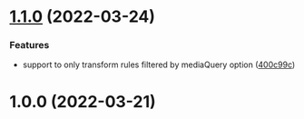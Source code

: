 # [1.1.0](https://github.com/Jonny-china/postcss-px-to-viewport/compare/v1.0.0...v1.1.0) (2022-03-24)

### Features

- support to only transform rules filtered by mediaQuery option ([400c99c](https://github.com/Jonny-china/postcss-px-to-viewport/commit/400c99cee002f71195f55bcbd7a50b66800a6d10))

# 1.0.0 (2022-03-21)
